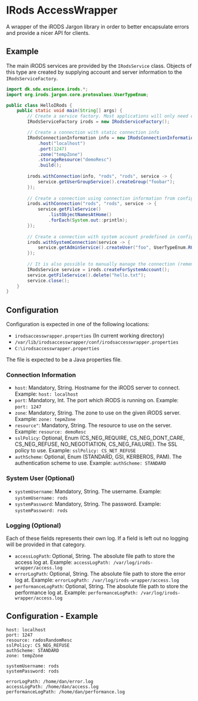 # IRods AccessWrapper

A wrapper of the iRODS Jargon library in order to better encapsulate errors and provide a nicer API for clients.

## Example

The main iRODS services are provided by the `IRodsService` class. Objects of this type are created by supplying account
and server information to the `IRodsServiceFactory`.

```java
import dk.sdu.escience.irods.*;
import org.irods.jargon.core.protovalues.UserTypeEnum;

public class HelloIRods {
    public static void main(String[] args) {
        // Create a service factory. Most applications will only need one
        IRodsServiceFactory irods = new IRodsServiceFactory();

        // Create a connection with static connection info
        IRodsConnectionInformation info = new IRodsConnectionInformationBuilder()
            .host("localhost")
            .port(1247)
            .zone("tempZone")
            .storageResource("demoResc")
            .build();
        
        irods.withConnection(info, "rods", "rods", service -> {
            service.getUserGroupService().createGroup("foobar");
        });
        
        // Create a connection using connection information from config file
        irods.withConnection("rods", "rods", service -> {
            service.getFileService()
                .listObjectNamesAtHome()
                .forEach(System.out::println);
        });
        
        // Create a connection with system account predefined in config file
        irods.withSystemConnection(service -> {
            service.getAdminService().createUser("foo", UserTypeEnum.RODS_USER);
        });
        
        // It is also possible to manually manage the connection (remember to call close)
        IRodsService service = irods.createForSystemAccount();
        service.getFileService().delete("hello.txt");
        service.close();
    }
}
```

## Configuration

Configuration is expected in one of the following locations:

  - `irodsaccesswrapper.properties` (In current working directory)
  - `/var/lib/irodsaccesswrapper/conf/irodsaccesswrapper.properties`
  - `C:\irodsaccesswrapper.properties`
  
The file is expected to be a Java properties file.

### Connection Information

  - `host`: Mandatory, String. Hostname for the iRODS server to connect. Example: `host: localhost`
  - `port`: Mandatory, Int. The port which iRODS is running on. Example: `port: 1247`
  - `zone`: Mandatory, String. The zone to use on the given iRODS server. Example: `zone: tepmZone`
  - `resource"`: Mandatory, String. The resource to use on the server. Example: `resource: demoResc`
  - `sslPolicy`: Optional, Enum (CS_NEG_REQUIRE, CS_NEG_DONT_CARE, CS_NEG_REFUSE, NO_NEGOTIATION, CS_NEG_FAILURE).
    The SSL policy to use. Example: `sslPolicy: CS_NET_REFUSE`
  - `authScheme`: Optional, Enum (STANDARD, GSI, KERBEROS, PAM). The authentication scheme to use. 
    Example: `authScheme: STANDARD`
    
### System User (Optional)

  - `systemUsername`: Mandatory, String. The username. Example: `systemUsername: rods`
  - `systemPassword`: Mandatory, String. The password. Example: `systemPassword: rods`
  
### Logging (Optional)

Each of these fields represents their own log. If a field is left out no logging will be provided in that category.

  - `accessLogPath`: Optional, String. The absolute file path to store the access log at. 
  Example: `accessLogPath: /var/log/irods-wrapper/access.log`
  - `errorLogPath`: Optional, String. The absolute file path to store the error log at. 
  Example: `errorLogPath: /var/log/irods-wrapper/access.log`
  - `performanceLogPath`: Optional, String. The absolute file path to store the performance log at. 
  Example: `performanceLogPath: /var/log/irods-wrapper/access.log`


## Configuration - Example

```properties
host: localhost
port: 1247
resource: radosRandomResc
sslPolicy: CS_NEG_REFUSE
authScheme: STANDARD
zone: tempZone

systemUsername: rods
systemPassword: rods

errorLogPath: /home/dan/error.log
accessLogPath: /home/dan/access.log
performanceLogPath: /home/dan/performance.log
```
